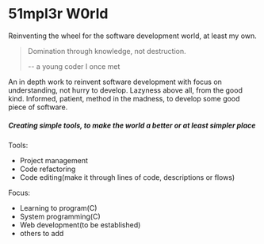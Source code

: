 # 51mpl3r W0rld

Reinventing the wheel for the software development world, at least my own.

> Domination through knowledge, not destruction.
>
> -- a young coder I once met

An in depth work to reinvent software development with focus on understanding,
not hurry to develop. Lazyness above all, from the good kind. Informed, patient,
method in the madness, to develop some good piece of software.

##### Creating simple tools, to make the world a better or at least simpler place

Tools:
+ Project management
+ Code refactoring
+ Code editing(make it through lines of code, descriptions or flows)

Focus:
+ Learning to program(C)
+ System programming(C)
+ Web development(to be established)
+ others to add